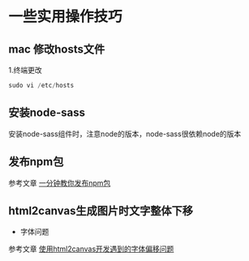 # 一些实用操作技巧

## mac 修改hosts文件

1.终端更改 
```js
sudo vi /etc/hosts 
```

## 安装node-sass

安装node-sass组件时，注意node的版本，node-sass很依赖node的版本

## 发布npm包

参考文章 [一分钟教你发布npm包](https://segmentfault.com/a/1190000023075167)

## html2canvas生成图片时文字整体下移

- 字体问题

参考文章 [使用html2canvas开发遇到的字体偏移问题](https://www.cnblogs.com/caofeng11/p/13691270.html)